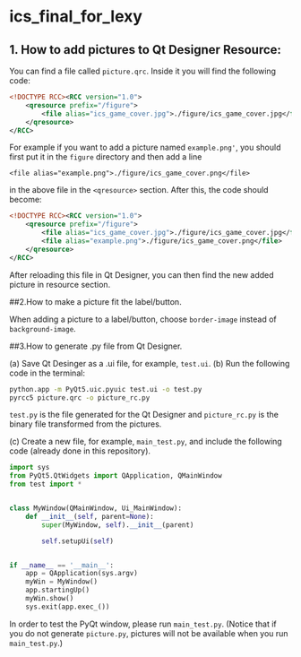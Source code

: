 # ics_final_for_lexy
## 1. How to add pictures to Qt Designer Resource:
You can find a file called `picture.qrc`. Inside it you will find the following code:

```xml
<!DOCTYPE RCC><RCC version="1.0">
    <qresource prefix="/figure">
        <file alias="ics_game_cover.jpg">./figure/ics_game_cover.jpg</file>
    </qresource>
</RCC>
```

For example if you want to add a picture named `example.png'`, you should first put it
in the `figure` directory and then add a line 

`<file alias="example.png">./figure/ics_game_cover.png</file>`

in the above file in the `<qresource>` section. After this, the code should become:

```xml
<!DOCTYPE RCC><RCC version="1.0">
    <qresource prefix="/figure">
        <file alias="ics_game_cover.jpg">./figure/ics_game_cover.jpg</file>
        <file alias="example.png">./figure/ics_game_cover.png</file>
    </qresource>
</RCC>

```

After reloading this file in Qt Designer, you can then find the new added picture in resource section.

##2.How to make a picture fit the label/button.

When adding a picture to a label/button, choose `border-image` instead of `background-image`.

##3.How to generate .py file from Qt Designer.

(a) Save Qt Desinger as a .ui file, for example, `test.ui`.
(b) Run the following code in the terminal:

```bash
python.app -m PyQt5.uic.pyuic test.ui -o test.py
pyrcc5 picture.qrc -o picture_rc.py

```

`test.py` is the file generated for the Qt Designer and `picture_rc.py` is the binary file transformed from the pictures.

(c) Create a new file, for example, `main_test.py`, and include the following code (already done in this repository).

```python
import sys
from PyQt5.QtWidgets import QApplication, QMainWindow
from test import *


class MyWindow(QMainWindow, Ui_MainWindow):
    def __init__(self, parent=None):
        super(MyWindow, self).__init__(parent)

        self.setupUi(self)


if __name__ == '__main__':
    app = QApplication(sys.argv)
    myWin = MyWindow()
    app.startingUp()
    myWin.show()
    sys.exit(app.exec_())

```
In order to test the PyQt window, please run `main_test.py`.
(Notice that if you do not generate `picture.py`, pictures will not be available when you run `main_test.py`.)



